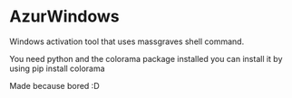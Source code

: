 # AzurWindows

Windows activation tool that uses massgraves shell command.

You need python and the colorama package installed you can install it by using pip install colorama

Made because bored :D
